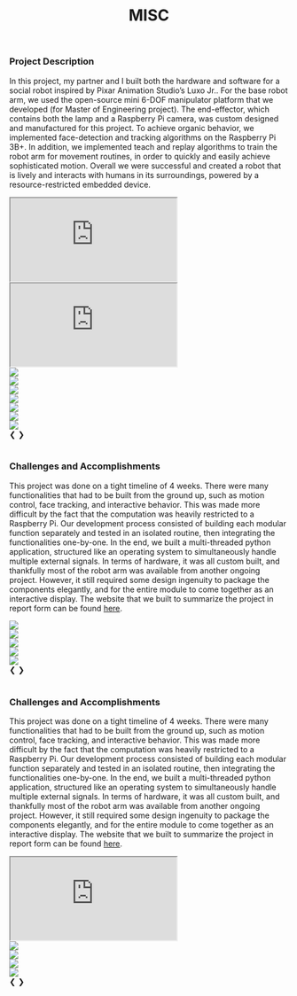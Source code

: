 ﻿---
layout: default
title: MISC
category: portfolio
modal-id: 24
vid1: null
vid2: null
img: Misc/thumb.png
turn_off_skills: 1
---

### Project Description

In this project, my partner and I built both the hardware and software for a social robot inspired by Pixar Animation Studio’s Luxo Jr.. For the base robot arm, we used the open-source mini 6-DOF manipulator platform that we developed (for Master of Engineering project). The end-effector, which contains both the lamp and a Raspberry Pi camera, was custom designed and manufactured for this project. To achieve organic behavior, we implemented face-detection and tracking algorithms on the Raspberry Pi 3B+. In addition, we implemented teach and replay algorithms to train the robot arm for movement routines, in order to quickly and easily achieve sophisticated motion. Overall we were successful and created a robot that is lively and interacts with humans in its surroundings, powered by a resource-restricted embedded device.

<div class="slideshow-container">
    <div class="mySlides slide_fade">
    <!-- <div class="numbertext">1 / 3</div> -->
    <div class="video-container slide_img" style="max-height:500px; vertical-align: middle"> <iframe class="video" src="https://www.youtube.com/embed/I1-vKD5V_IY" allowfullscreen></iframe> </div>
    <!-- <div class="captext">Caption Text</div> -->
    </div>
    <div class="mySlides slide_fade">
    <!-- <div class="numbertext">1 / 3</div> -->
    <div class="video-container slide_img" style="max-height:500px; vertical-align: middle"> <iframe class="video" src="https://www.youtube.com/embed/dgqwAWZ7KBo" allowfullscreen></iframe> </div>
    <!-- <div class="captext">Caption Text</div> -->
    </div>
    <div class="mySlides slide_fade">
    <!-- <div class="numbertext">2 / 3</div> -->
    <img src="img/portfolio/Misc/first.jpg" class="img-responsive img-centered slide_img">
    <!-- <div class="captext">Caption Two</div> -->
    </div>
    <div class="mySlides slide_fade">
    <!-- <div class="numbertext">3 / 3</div> -->
    <img src="img/portfolio/Misc/firstr.jpg" class="img-responsive img-centered slide_img">
    <!-- <div class="captext">Caption Three</div> -->
    </div>
    <div class="mySlides slide_fade">
    <!-- <div class="numbertext">3 / 3</div> -->
    <img src="img/portfolio/Misc/20153.jpg" class="img-responsive img-centered slide_img">
    <!-- <div class="captext">Caption Three</div> -->
    </div>
    <div class="mySlides slide_fade">
    <!-- <div class="numbertext">3 / 3</div> -->
    <img src="img/portfolio/Misc/20152.jpg" class="img-responsive img-centered slide_img">
    <!-- <div class="captext">Caption Three</div> -->
    </div>
    <div class="mySlides slide_fade">
    <!-- <div class="numbertext">3 / 3</div> -->
    <img src="img/portfolio/Misc/2015.jpg" class="img-responsive img-centered slide_img">
    <!-- <div class="captext">Caption Three</div> -->
    </div>
    <div class="mySlides slide_fade">
    <!-- <div class="numbertext">3 / 3</div> -->
    <img src="img/portfolio/Misc/2014.jpg" class="img-responsive img-centered slide_img">
    <!-- <div class="captext">Caption Three</div> -->
    </div>
    <div class="mySlides slide_fade">
    <!-- <div class="numbertext">3 / 3</div> -->
    <img src="img/portfolio/Misc/20142.jpg" class="img-responsive img-centered slide_img">
    <!-- <div class="captext">Caption Three</div> -->
    </div>
    <a class="slideprev" style="text-decoration: none" onclick="plusSlides(-1)">&#10094;</a>
    <a class="slidenext" style="text-decoration: none" onclick="plusSlides(1)">&#10095;</a>
</div>
<br>
<div style="text-align:center">
    <span class="dot" onclick="currentSlide(1)"></span> 
    <span class="dot" onclick="currentSlide(2)"></span> 
    <span class="dot" onclick="currentSlide(3)"></span>
    <span class="dot" onclick="currentSlide(4)"></span> 
    <span class="dot" onclick="currentSlide(5)"></span> 
    <span class="dot" onclick="currentSlide(6)"></span> 
    <span class="dot" onclick="currentSlide(7)"></span>
    <span class="dot" onclick="currentSlide(8)"></span>
    <span class="dot" onclick="currentSlide(9)"></span>
</div>

### Challenges and Accomplishments

This project was done on a tight timeline of 4 weeks. There were many functionalities that had to be built from the ground up, such as motion control, face tracking, and interactive behavior. This was made more difficult by the fact that the computation was heavily restricted to a Raspberry Pi. Our development process consisted of building each modular function separately and tested in an isolated routine, then integrating the functionalities one-by-one. In the end, we built a multi-threaded python application, structured like an operating system to simultaneously handle multiple external signals. In terms of hardware, it was all custom built, and thankfully most of the robot arm was available from another ongoing project. However, it still required some design ingenuity to package the components elegantly, and for the entire module to come together as an interactive display. The website that we built to summarize the project in report form can be found <a href="https://courses.ece.cornell.edu/ece5990/ECE5725_Fall2019_Projects/Dec_04_Demo/Pixar_Lamp/Website/index.html#" target="_blank">here</a>.

<div class="slideshow-container2">
    <div class="mySlides2 slide_fade">
    <!-- <div class="numbertext">1 / 3</div> -->
    <img src="img/portfolio/Misc/car1.jpg" class="img-responsive img-centered slide_img">
    <!-- <div class="captext">Caption Text</div> -->
    </div>
    <div class="mySlides2 slide_fade">
    <!-- <div class="numbertext">2 / 3</div> -->
    <img src="img/portfolio/Misc/car2.jpg" class="img-responsive img-centered slide_img">
    <!-- <div class="captext">Caption Two</div> -->
    </div>
    <div class="mySlides2 slide_fade">
    <!-- <div class="numbertext">3 / 3</div> -->
    <img src="img/portfolio/Misc/car3.jpg" class="img-responsive img-centered slide_img">
    <!-- <div class="captext">Caption Three</div> -->
    </div>
    <div class="mySlides2 slide_fade">
    <!-- <div class="numbertext">3 / 3</div> -->
    <img src="img/portfolio/Misc/car4.jpg" class="img-responsive img-centered slide_img">
    <!-- <div class="captext">Caption Three</div> -->
    </div>
    <div class="mySlides2 slide_fade">
    <!-- <div class="numbertext">3 / 3</div> -->
    <img src="img/portfolio/Misc/car5.jpg" class="img-responsive img-centered slide_img">
    <!-- <div class="captext">Caption Three</div> -->
    </div>
    <a class="slideprev" style="text-decoration: none" onclick="plusSlides2(-1)">&#10094;</a>
    <a class="slidenext" style="text-decoration: none" onclick="plusSlides2(1)">&#10095;</a>
</div>
<br>
<div style="text-align:center">
    <span class="dot2" onclick="currentSlide2(1)"></span> 
    <span class="dot2" onclick="currentSlide2(2)"></span> 
    <span class="dot2" onclick="currentSlide2(3)"></span>
    <span class="dot2" onclick="currentSlide2(4)"></span> 
    <span class="dot2" onclick="currentSlide2(5)"></span> 
</div>

### Challenges and Accomplishments

This project was done on a tight timeline of 4 weeks. There were many functionalities that had to be built from the ground up, such as motion control, face tracking, and interactive behavior. This was made more difficult by the fact that the computation was heavily restricted to a Raspberry Pi. Our development process consisted of building each modular function separately and tested in an isolated routine, then integrating the functionalities one-by-one. In the end, we built a multi-threaded python application, structured like an operating system to simultaneously handle multiple external signals. In terms of hardware, it was all custom built, and thankfully most of the robot arm was available from another ongoing project. However, it still required some design ingenuity to package the components elegantly, and for the entire module to come together as an interactive display. The website that we built to summarize the project in report form can be found <a href="https://courses.ece.cornell.edu/ece5990/ECE5725_Fall2019_Projects/Dec_04_Demo/Pixar_Lamp/Website/index.html#" target="_blank">here</a>.

<div class="slideshow-container3">
    <div class="mySlides3 slide_fade">
    <!-- <div class="numbertext">1 / 3</div> -->
    <div class="video-container slide_img"> <iframe class="video" src="https://www.youtube.com/embed/qLqT-VZOq70" allowfullscreen></iframe> </div>
    <!-- <div class="captext">Caption Text</div> -->
    </div>
    <div class="mySlides3 slide_fade">
    <!-- <div class="numbertext">2 / 3</div> -->
    <img src="img/portfolio/Misc/CastIronFluent.png" class="img-responsive img-centered slide_img">
    <!-- <div class="captext">Caption Two</div> -->
    </div>
    <div class="mySlides3 slide_fade">
    <!-- <div class="numbertext">3 / 3</div> -->
    <img src="img/portfolio/Misc/CastIronMechanical.png" class="img-responsive img-centered slide_img">
    <!-- <div class="captext">Caption Three</div> -->
    </div>
    <div class="mySlides3 slide_fade">
    <!-- <div class="numbertext">3 / 3</div> -->
    <img src="img/portfolio/Misc/good_mesh.jpg" class="img-responsive img-centered slide_img">
    <!-- <div class="captext">Caption Three</div> -->
    </div>
    <div class="mySlides3 slide_fade">
    <!-- <div class="numbertext">3 / 3</div> -->
    <img src="img/portfolio/Misc/BC.jpg" class="img-responsive img-centered slide_img">
    <!-- <div class="captext">Caption Three</div> -->
    </div>
    <a class="slideprev" style="text-decoration: none" onclick="plusSlides3(-1)">&#10094;</a>
    <a class="slidenext" style="text-decoration: none" onclick="plusSlides3(1)">&#10095;</a>
</div>
<br>
<div style="text-align:center">
    <span class="dot3" onclick="currentSlide3(1)"></span> 
    <span class="dot3" onclick="currentSlide3(2)"></span> 
    <span class="dot3" onclick="currentSlide3(3)"></span>
    <span class="dot3" onclick="currentSlide3(4)"></span> 
    <span class="dot3" onclick="currentSlide3(5)"></span>
</div>